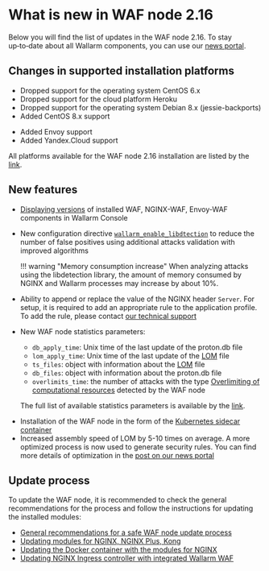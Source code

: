 # What is new in WAF node 2.16

Below you will find the list of updates in the WAF node 2.16. To stay up‑to‑date about all Wallarm components, you can use our [news portal](https://changelog.wallarm.com/).

## Changes in supported installation platforms

* Dropped support for the operating system CentOS 6.x
* Dropped support for the cloud platform Heroku
* Dropped support for the operating system Debian 8.x (jessie-backports)
* Added CentOS 8.x support
<!-- * Added Ubuntu 20.04 LTS (Focal Fossa) support -->
* Added Envoy support
* Added Yandex.Cloud support

All platforms available for the WAF node 2.16 installation are listed by the [link](../admin-en/supported-platforms.md).

## New features

* [Displaying versions](../user-guides/nodes/regular-node.md#viewing-details-of-waf-node) of installed WAF, NGINX-WAF, Envoy-WAF components in Wallarm Console
* New configuration directive [`wallarm_enable_libdtection`](../admin-en/configure-parameters-en.md#wallarm_enable_libdetection) to reduce the number of false positives using additional attacks validation with improved algorithms

    !!! warning "Memory consumption increase"
        When analyzing attacks using the libdetection library, the amount of memory consumed by NGINX and Wallarm processes may increase by about 10%.

* Ability to append or replace the value of the NGINX header `Server`. For setup, it is required to add an appropriate rule to the application profile. To add the rule, please contact [our technical support](mailto:support@wallarm.com)
* New WAF node statistics parameters:
    * `db_apply_time`: Unix time of the last update of the proton.db file
    * `lom_apply_time`: Unix time of the last update of the [LOM](../glossary-en.md#lom) file
    * `ts_files`: object with information about the [LOM](../glossary-en.md#lom) file
    * `db_files`: object with information about the proton.db file
    * `overlimits_time`: the number of attacks with the type [Overlimiting of computational resources](../attacks-vulns-list.md#overlimiting-of-computational-resources) detected by the WAF node

    The full list of available statistics parameters is available by the [link](../admin-en/configure-statistics-service.md#working-with-the-statistics-service).
<!-- * [Example of Terraform code](../admin-en/installation-guides/amazon-cloud/deploy-waf-via-terraform/deploy-waf-via-terraform-intro.md) to deploy a cluster of Wallarm WAF node in AWS public cloud -->
* Installation of the WAF node in the form of the [Kubernetes sidecar container](../admin-en/installation-guides/kubernetes/wallarm-sidecar-container.md)
* Increased assembly speed of LOM by 5-10 times on average. A more optimized process is now used to generate security rules. You can find more details of optimization in the [post on our news portal](https://changelog.wallarm.com/security-rule-generation-5x-faster-152572)

## Update process

To update the WAF node, it is recommended to check the general recommendations for the process and follow the instructions for updating the installed modules:

* [General recommendations for a safe WAF node update process](general-recommendations.md)
* [Updating modules for NGINX, NGINX Plus, Kong](nginx-modules.md)
* [Updating the Docker container with the modules for NGINX](docker-container.md)
* [Updating NGINX Ingress controller with integrated Wallarm WAF](ingress-controller.md)
<!-- * [Cloud WAF node image](cloud-image.md) -->
